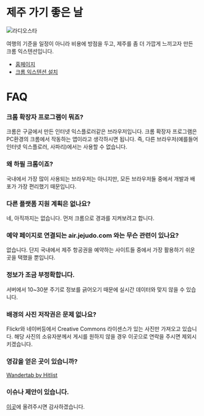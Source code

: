 # 제주 가기 좋은 날

![라디오스타](http://mrz1277.github.io/jeju-chrome/static/images/ras.gif)

여행의 기준을 일정이 아니라 비용에 방점을 두고, 제주를 좀 더 가깝게 느끼고자 만든 크롬 익스텐션입니다.

* [홈페이지](http://mrz1277.github.io/jeju-chrome)
* [크롬 익스텐션 설치](https://chrome.google.com/webstore/detail/mgmbbcnndjmdadmamjjglehplfncnlmp)

# FAQ

### 크롬 확장자 프로그램이 뭐죠?

크롬은 구글에서 만든 인터넷 익스플로러같은 브라우저입니다.
크롬 확장자 프로그램은 PC환경의 크롬에서 작동하는 앱이라고 생각하시면 됩니다.
즉, 다른 브라우저(예를들어 인터넷 익스플로러, 사파리)에서는 사용할 수 없습니다.

### 왜 하필 크롬이죠?

국내에서 가장 많이 사용되는 브라우저는 아니지만, 모든 브라우저들 중에서 개발과 배포가 가장 편리했기 때문입니다.

### 다른 플랫폼 지원 계획은 없나요?

네, 아직까지는 없습니다. 먼저 크롬으로 경과를 지켜보려고 합니다.

### 예약 페이지로 연결되는 air.jejudo.com 와는 무슨 관련이 있나요?

없습니다. 단지 국내에서 제주 항공권을 예약하는 사이트들 중에서 가장 활용하기 쉬운 곳을 택했을 뿐입니다.

### 정보가 조금 부정확합니다.

서버에서 10~30분 주기로 정보를 긁어오기 때문에 실시간 데이터와 맞지 않을 수 있습니다.

### 배경의 사진 저작권은 문제 없나요?

Flickr와 네이버등에서 Creative Commons 라이센스가 있는 사진만 가져오고 있습니다. 해당 사진의 소유자분께서 게시를 원하지 않을 경우 이곳으로 연락을 주시면 제외시키겠습니다.

### 영감을 얻은 곳이 있습니까?

[Wandertab by Hitlist](http://www.hitlistapp.com/wandertab/)

### 이슈나 제안이 있습니다.

[이곳](https://github.com/mrz1277/jeju-chrome/issues)에 올려주시면 감사하겠습니다.